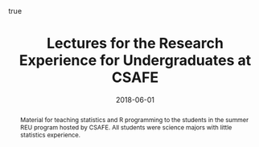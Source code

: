 ---
abstract: Material for teaching statistics and R programming to the students in the summer REU program hosted by CSAFE. All students were science majors with little statistics experience. 
address:
  city: Ames
  country: United States
  region: IA
all_day: true
authors: []
date: "2018-06-01"
date_end: "2018-08-01"
featured: false
links:
- icon: desktop
  icon_pack: fas
  name: Slides
  url: https://csafe-isu.github.io/reu18/slides/
math: true
summary: 
tags: [teaching]
title: Lectures for the Research Experience for Undergraduates at CSAFE
---